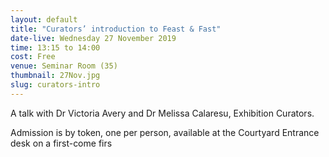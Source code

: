 ```yaml
---
layout: default
title: "Curators’ introduction to Feast & Fast"
date-live: Wednesday 27 November 2019
time: 13:15 to 14:00
cost: Free
venue: Seminar Room (35)
thumbnail: 27Nov.jpg
slug: curators-intro
---
```

A talk with Dr Victoria Avery and Dr Melissa Calaresu, Exhibition Curators.

Admission is by token, one per person, available at the Courtyard Entrance desk on a first-come firs
